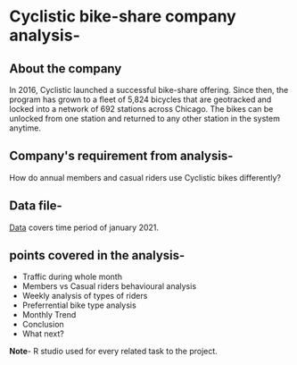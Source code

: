 # Cyclistic bike-share company analysis-
## About the company
In 2016, Cyclistic launched a successful bike-share offering. Since then, the program has grown to a fleet of 5,824 bicycles that
are geotracked and locked into a network of 692 stations across Chicago. The bikes can be unlocked from one station and
returned to any other station in the system anytime.
## Company's requirement from analysis-
How do annual members and casual riders use Cyclistic bikes differently?

## Data file-
[Data](https://divvy-tripdata.s3.amazonaws.com/202101-divvy-tripdata.zip) covers time period of january 2021.

## points covered in the analysis-
- Traffic during whole month
- Members vs Casual riders behavioural analysis
- Weekly analysis of types of riders
- Preferrential bike type analysis
- Monthly Trend 
- Conclusion
- What next?

**Note**- R studio used for every related task to the project.
